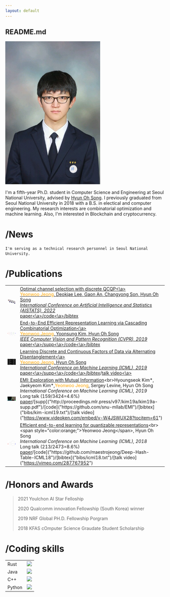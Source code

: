 ```yaml
---
layout: default
---
```


<style>
td, th{
    border: none!important;
}
</style>

## README.md

<img src="./images/face.png" width="300"> 

I'm a fifth-year Ph.D. student in Computer Science and Engineering at Seoul National University, advised by [Hyun Oh Song](https://mllab.snu.ac.kr/hyunoh). I previously graduated from Seoul National University in 2018 with a B.S. in electical and computer engineering. My research interests are combinatorial optimization and machine learning.  Also, I'm interested in Blockchain and cryptocurrency.

# /News
```
I'm serving as a technical research personnel in Seoul National University.
```

# /Publications

|   |   |
|---|---|
| <img src="./images/aistat22.png" width="300">|<a href="https://virtual.aistats.org/virtual/2022/poster/3483">Optimal channel selection with discrete QCQP<\a><br><span style="color: orange;">Yeonwoo Jeong</span>, Deokjae Lee, Gaon An, Changyong Son, Hyun Oh Song<br>_International Conference on Artificial Intelligence and Statistics (AISTATS), 2022_<br><a href="https://proceedings.mlr.press/v151/jeong22a/jeong22a.pdf">paper<\a>/<a href="https://github.com/snu-mllab/Optimal-channel-selection-with-discrete-QCQP">code<\a>/[bibtex]("bibs/aistats22.txt")|
| <img src="./images/CVPR19_inv_crop_t.png" width="300">|<a href="http://openaccess.thecvf.com/content_CVPR_2019/html/Jeong_End-To-End_Efficient_Representation_Learning_via_Cascading_Combinatorial_Optimization_CVPR_2019_paper.html">End-to-End Efficient Representation Learning via Cascading Combinatorial Optimization<\a><br><span style="color: orange;">Yeonwoo Jeong</span>, Yoonsung Kim, Hyun Oh Song<br>_IEEE Computer Vision and Pattern Recognition (CVPR), 2019_<br><a href="http://openaccess.thecvf.com/content_CVPR_2019/papers/Jeong_End-To-End_Efficient_Representation_Learning_via_Cascading_Combinatorial_Optimization_CVPR_2019_paper.pdf">paper<\a>/<a href="http://openaccess.thecvf.com/content_CVPR_2019/supplemental/Jeong_End-To-End_Efficient_Representation_CVPR_2019_supplemental.pdf">supp<\a>/<a href="https://github.com/maestrojeong/Deep-Hash-Table-CVPR19">code<\a>/[bibtex]("bibs/cvpr19.txt")|
| <img src="./images/cascade_short.gif" width="300">|<a href="http://proceedings.mlr.press/v97/jeong19d.html">Learning Discrete and Continuous Factors of Data via Alternating Disentanglement<\a><br><span style="color: orange;">Yeonwoo Jeong</span>, Hyun Oh Song<br>_International Conference on Machine Learning (ICML), 2019_<br><a href="http://proceedings.mlr.press/v97/jeong19d/jeong19d.pdf">paper<\a>/<a href="http://proceedings.mlr.press/v97/jeong19d/jeong19d-supp.pdf">supp<\a>/<a href="https://github.com/snu-mllab/DisentanglementICML19">code<\a>/[bibtex]("bibs/icml19.txt")/<a href="https://www.facebook.com/icml.imls/videos/live-from-icml-2019-in-long-beach-this-session-on-deep-generative-models-include/1269891676506524?t=2560">talk video<\a>|
| <img src="./images/emi_integrate_fast.gif" width="300">|[EMI: Exploration with Mutual Information]("http://proceedings.mlr.press/v97/kim19a.html")<br>Hyoungseok Kim*, Jaekyeom Kim*,<span style="color:orange;">Yeonwoo Jeong</span>, Sergey Levine, Hyun Oh Song<br>_International Conference on Machine Learning (ICML), 2019_<br> Long talk (159/3424=4.6%)<br>[paper]("http://proceedings.mlr.press/v97/kim19a/kim19a.pdf")/[supp]("http://proceedings.mlr.press/v97/kim19a/kim19a-supp.pdf")/[code]("https://github.com/snu-mllab/EMI")/[bibtex]("bibs/kim-icml19.txt")/[talk video]("https://www.videoken.com/embed/v-W4JSWUX28?tocitem=61")|
| <img src="./images/ICML18_inv_t.png" width="300">|[Efficient end-to-end learning for quantizable representations]("http://proceedings.mlr.press/v80/jeong18a.html")<br><span style="color:orange;">Yeonwoo Jeong</span>, Hyun Oh Song<br>_International Conference on Machine Learning (ICML), 2018_<br>Long talk (213/2473=8.6%)<br>[paper]("http://proceedings.mlr.press/v80/jeong18a/jeong18a.pdf")/[code]("https://github.com/maestrojeong/Deep-Hash-Table-ICML18")/[bibtex]("bibs/icml18.txt")/[talk video]("https://vimeo.com/287767952")|

# /Honors and Awards

> 2021 Youlchon AI Star Felloship
>
> 2020 Qualcomm innovation Fellowship (South Korea) winner
>
> 2019 NRF Global PH.D. Fellowship Porgram 
>
> 2018 KFAS cOmputer Science Graudate Student Scholarship

# /Coding skills

|   |   |
|---|---|
|Rust| ![](https://geps.dev/progress/30)|
|Java| ![](https://geps.dev/progress/50)|
|C++ | ![](https://geps.dev/progress/70)|
|Python | ![](https://geps.dev/progress/100)|

